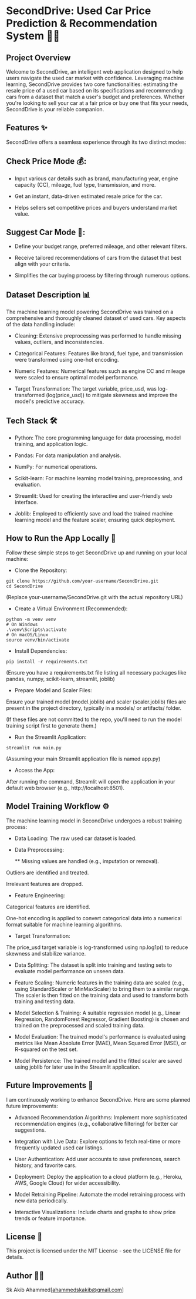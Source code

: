 # SecondDrive: Used Car Price Prediction & Recommendation System 🚗💨
## Project Overview
Welcome to SecondDrive, an intelligent web application designed to help users navigate the used car market with confidence. Leveraging machine learning, SecondDrive provides two core functionalities: estimating the resale price of a used car based on its specifications and recommending cars from a dataset that match a user's budget and preferences. Whether you're looking to sell your car at a fair price or buy one that fits your needs, SecondDrive is your reliable companion.

## Features ✨
SecondDrive offers a seamless experience through its two distinct modes:

## Check Price Mode 💰:

* Input various car details such as brand, manufacturing year, engine capacity (CC), mileage, fuel type, transmission, and more.

* Get an instant, data-driven estimated resale price for the car.

* Helps sellers set competitive prices and buyers understand market value.

## Suggest Car Mode 🎯:

* Define your budget range, preferred mileage, and other relevant filters.

* Receive tailored recommendations of cars from the dataset that best align with your criteria.

* Simplifies the car buying process by filtering through numerous options.

## Dataset Description 📊
The machine learning model powering SecondDrive was trained on a comprehensive and thoroughly cleaned dataset of used cars. Key aspects of the data handling include:

* Cleaning: Extensive preprocessing was performed to handle missing values, outliers, and inconsistencies.

* Categorical Features: Features like brand, fuel type, and transmission were transformed using one-hot encoding.

* Numeric Features: Numerical features such as engine CC and mileage were scaled to ensure optimal model performance.

* Target Transformation: The target variable, price_usd, was log-transformed (log(price_usd)) to mitigate skewness and improve the model's predictive accuracy.

## Tech Stack 🛠️
* Python: The core programming language for data processing, model training, and application logic.

* Pandas: For data manipulation and analysis.

* NumPy: For numerical operations.

* Scikit-learn: For machine learning model training, preprocessing, and evaluation.

* Streamlit: Used for creating the interactive and user-friendly web interface.

* Joblib: Employed to efficiently save and load the trained machine learning model and the feature scaler, ensuring quick deployment.

## How to Run the App Locally 🚀
Follow these simple steps to get SecondDrive up and running on your local machine:

* Clone the Repository:
```
git clone https://github.com/your-username/SecondDrive.git
cd SecondDrive
```
(Replace your-username/SecondDrive.git with the actual repository URL)

* Create a Virtual Environment (Recommended):
```
python -m venv venv
# On Windows
.\venv\Scripts\activate
# On macOS/Linux
source venv/bin/activate
```
* Install Dependencies:
```
pip install -r requirements.txt
```
(Ensure you have a requirements.txt file listing all necessary packages like pandas, numpy, scikit-learn, streamlit, joblib)

* Prepare Model and Scaler Files:

Ensure your trained model (model.joblib) and scaler (scaler.joblib) files are present in the project directory, typically in a models/ or artifacts/ folder.

(If these files are not committed to the repo, you'll need to run the model training script first to generate them.)

* Run the Streamlit Application:
```
streamlit run main.py
```
(Assuming your main Streamlit application file is named app.py)

* Access the App:

After running the command, Streamlit will open the application in your default web browser (e.g., http://localhost:8501).

## Model Training Workflow ⚙️
The machine learning model in SecondDrive undergoes a robust training process:

* Data Loading: The raw used car dataset is loaded.

* Data Preprocessing:

    ** Missing values are handled (e.g., imputation or removal).

Outliers are identified and treated.

Irrelevant features are dropped.

* Feature Engineering:

Categorical features are identified.

One-hot encoding is applied to convert categorical data into a numerical format suitable for machine learning algorithms.

* Target Transformation:

The price_usd target variable is log-transformed using np.log1p() to reduce skewness and stabilize variance.

* Data Splitting: The dataset is split into training and testing sets to evaluate model performance on unseen data.

* Feature Scaling: Numeric features in the training data are scaled (e.g., using StandardScaler or MinMaxScaler) to bring them to a similar range. The scaler is then fitted on the training data and used to transform both training and testing data.

* Model Selection & Training: A suitable regression model (e.g., Linear Regression, RandomForest Regressor, Gradient Boosting) is chosen and trained on the preprocessed and scaled training data.

* Model Evaluation: The trained model's performance is evaluated using metrics like Mean Absolute Error (MAE), Mean Squared Error (MSE), or R-squared on the test set.

* Model Persistence: The trained model and the fitted scaler are saved using joblib for later use in the Streamlit application.

## Future Improvements 🌟
I am continuously working to enhance SecondDrive. Here are some planned future improvements:

* Advanced Recommendation Algorithms: Implement more sophisticated recommendation engines (e.g., collaborative filtering) for better car suggestions.

* Integration with Live Data: Explore options to fetch real-time or more frequently updated used car listings.

* User Authentication: Add user accounts to save preferences, search history, and favorite cars.

* Deployment: Deploy the application to a cloud platform (e.g., Heroku, AWS, Google Cloud) for wider accessibility.

* Model Retraining Pipeline: Automate the model retraining process with new data periodically.

* Interactive Visualizations: Include charts and graphs to show price trends or feature importance.

## License 📄
This project is licensed under the MIT License - see the LICENSE file for details.

## Author ✍🏻
Sk Akib Ahammed[ahammedskakib@gmail.com]
